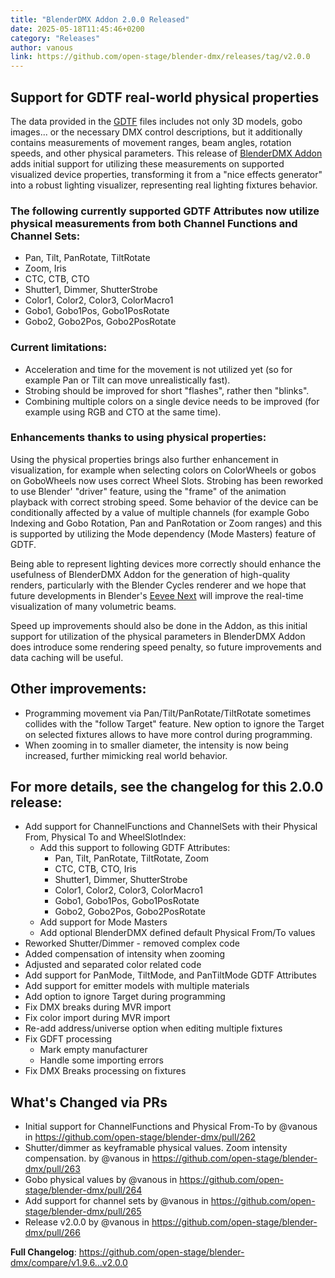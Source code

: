 ```yaml
---
title: "BlenderDMX Addon 2.0.0 Released"
date: 2025-05-18T11:45:46+0200
category: "Releases"
author: vanous
link: https://github.com/open-stage/blender-dmx/releases/tag/v2.0.0
---
```

## Support for GDTF real-world physical properties

The data provided in the [GDTF](https://gdtf-share.com/) files includes not
only 3D models, gobo images... or the necessary DMX control descriptions, but
it additionally contains measurements of movement ranges, beam angles, rotation
speeds, and other physical parameters. This release of [BlenderDMX
Addon](https://blenderdmx.eu/) adds initial support for utilizing these
measurements on supported visualized device properties, transforming it from a
"nice effects generator" into a robust lighting visualizer, representing real
lighting fixtures behavior.

### The following currently supported GDTF Attributes now utilize physical measurements from both Channel Functions and Channel Sets:

* Pan, Tilt, PanRotate, TiltRotate
* Zoom, Iris
* CTC, CTB, CTO
* Shutter1, Dimmer, ShutterStrobe
* Color1, Color2, Color3, ColorMacro1
* Gobo1, Gobo1Pos, Gobo1PosRotate
* Gobo2, Gobo2Pos, Gobo2PosRotate

### Current limitations:

* Acceleration and time for the movement is not utilized yet (so for example
  Pan or Tilt can move unrealistically fast).
* Strobing should be improved for short "flashes", rather then "blinks".
* Combining multiple colors on a single device needs to be improved (for
  example using RGB and CTO at the same time).

### Enhancements thanks to using physical properties:

Using the physical properties brings also further enhancement in visualization,
for example when selecting colors on ColorWheels or gobos on GoboWheels now
uses correct Wheel Slots. Strobing has been reworked to use Blender' "driver"
feature, using the "frame" of the animation playback with correct strobing
speed.  Some behavior of the device can be conditionally affected by a value of
multiple channels (for example Gobo Indexing and Gobo Rotation, Pan and
PanRotation or Zoom ranges) and this is supported by utilizing the Mode
dependency (Mode Masters) feature of GDTF.

Being able to represent lighting devices more correctly should enhance the
usefulness of BlenderDMX Addon for the generation of high-quality renders,
particularly with the Blender Cycles renderer and we hope that future
developments in Blender's [Eevee
Next](https://code.blender.org/2024/07/eevee-next-generation-in-blender-4-2-lts/)
will improve the real-time visualization of many volumetric beams.

Speed up improvements should also be done in the Addon, as this  initial
support for utilization of the physical parameters in BlenderDMX Addon does
introduce some rendering speed penalty, so future improvements and data caching
will be useful.

## Other improvements:

* Programming movement via Pan/Tilt/PanRotate/TiltRotate sometimes collides
  with the "follow Target" feature. New option to ignore the Target on selected
  fixtures allows to have more control during programming.
* When zooming in to smaller diameter, the intensity is now being increased,
  further mimicking real world behavior. 

## For more details, see the changelog for this 2.0.0 release:

* Add support for ChannelFunctions and ChannelSets with their Physical From,
  Physical To and WheelSlotIndex:
    * Add this support to following GDTF Attributes:
        * Pan, Tilt, PanRotate, TiltRotate, Zoom
        * CTC, CTB, CTO, Iris
        * Shutter1, Dimmer, ShutterStrobe
        * Color1, Color2, Color3, ColorMacro1
        * Gobo1, Gobo1Pos, Gobo1PosRotate
        * Gobo2, Gobo2Pos, Gobo2PosRotate
    * Add support for Mode Masters
    * Add optional BlenderDMX defined default Physical From/To values
* Reworked Shutter/Dimmer - removed complex code
* Added compensation of intensity when zooming
* Adjusted and separated color related code
* Add support for PanMode, TiltMode, and PanTiltMode GDTF Attributes
* Add support for emitter models with multiple materials
* Add option to ignore Target during programming
* Fix DMX breaks during MVR import
* Fix color import during MVR import
* Re-add address/universe option when editing multiple fixtures
* Fix GDFT processing
   * Mark empty manufacturer
   * Handle some importing errors
* Fix DMX Breaks processing on fixtures

## What's Changed via PRs

* Initial support for ChannelFunctions and Physical From-To by @vanous in https://github.com/open-stage/blender-dmx/pull/262
* Shutter/dimmer as keyframable physical values. Zoom intensity compensation. by @vanous in https://github.com/open-stage/blender-dmx/pull/263
* Gobo physical values by @vanous in https://github.com/open-stage/blender-dmx/pull/264
* Add support for channel sets by @vanous in https://github.com/open-stage/blender-dmx/pull/265
* Release v2.0.0 by @vanous in https://github.com/open-stage/blender-dmx/pull/266

**Full Changelog**: https://github.com/open-stage/blender-dmx/compare/v1.9.6...v2.0.0
